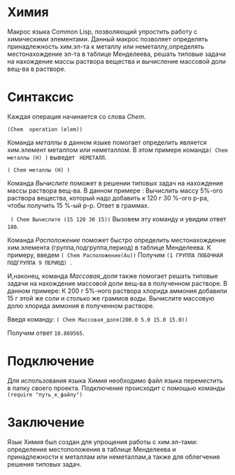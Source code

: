 # Химия

Макрос языка Common Lisp, позволяющий упростить работу с химическими элементами. 
Данный макрос позволяет определять принадлежность хим.эл-та к металлу или неметаллу,определять местонахождение эл-та в таблице Менделеева,
решать типовые задачи на нахождение массы раствора вещества и вычисление массовой доли вещ-ва в растворе.

# Синтаксис

Каждая операция начинается со слова *Chem*.

```(Chem  operation (elem)) ```

Команда *металлы* в данном языке помогает определить является хим.элемент металлом или неметаллом. В этом примере команда```( Chem металлы (H) )``` выведет ``` НЕМЕТАЛЛ```.

```( Chem металлы (H) )```

Команда *Вычислите* поможет в решении типовых задач на нахождение массы раствора вещ-ва. В данном примере : Вычислить массу 5%-ого раствора вещества, который надо добавить к 120 г 30 %-ого р-ра, чтобы получить 15 %-ый р-р. Ответ в граммах.


``` ( Chem Вычислите (15 120 30 15))```
Вызовем  эту команду и увидим ответ ```180```.


Команда *Расположение* поможет быстро определить местонахождение хим.элемента (группа,подгруппа,период) в таблице Менделеева. К примеру, введем
```( Chem Расположение(Au))```
Получим ```(1 ГРУППА ПОБОЧНАЯ ПОДГРУППА 9 ПЕРИОД) ```.


И,наконец, команда *Массовая_доля* также помогает решать типовые задачи на нахождение массовой доли вещ-ва в полученном растворе.
В данном примере: К 200 г 5%-ного раствора хлорида аммония добавили 15 г этой же соли и столько же граммов воды. Вычислите массовую долю хлорида аммония в полученном растворе. 

Введя команду:
```( Chem Массовая_доля(200.0 5.0 15.0 15.0))```

Получим ответ ```10.869565```.


# Подключение

Для использования языка Химия необходимо файл языка переместить в папку своего проекта. Подключение происходит с помощью команды
``` (require "путь_к_файлу")```

# Заключение

Язык Химия был создан для упрощения работы с хим.эл-тами: определение местоположения в таблице Менделеева и принадлежности к металлам или неметаллам,а также для облегчения решения типовых задач.

